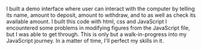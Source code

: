 I built a demo interface where user can interact with the computer by telling its name, amount to deposit, amount to withdraw, and to as well as check its available amount.
I built this code with html, css and JavaScript
I encountered some problems in modifying figures from the JavaScript file, but I was able to get through.
This is only but a walk-in-progress into my JavaScript journey. In a matter of time, I'll perfect my skills in it. 